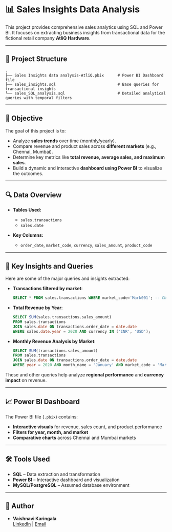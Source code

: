 
# 📊 Sales Insights Data Analysis

This project provides comprehensive sales analytics using SQL and Power BI. It focuses on extracting business insights from transactional data for the fictional retail company **AtliQ Hardware**.

---

## 📁 Project Structure

```
.
├── Sales Insights data analysis-AtliQ.pbix      # Power BI Dashboard file
├── sales_insights.sql                           # Base queries for transactional insights
└── sales_SQL_analysis.sql                       # Detailed analytical queries with temporal filters
```

---

## 📌 Objective

The goal of this project is to:

- Analyze **sales trends** over time (monthly/yearly).
- Compare revenue and product sales across **different markets** (e.g., Chennai, Mumbai).
- Determine key metrics like **total revenue, average sales, and maximum sales**.
- Build a dynamic and interactive **dashboard using Power BI** to visualize the outcomes.

---

## 🔍 Data Overview

- **Tables Used:**
  - `sales.transactions`
  - `sales.date`

- **Key Columns:**
  - `order_date`, `market_code`, `currency`, `sales_amount`, `product_code`

---

## 🧠 Key Insights and Queries

Here are some of the major queries and insights extracted:

- **Transactions filtered by market**:  
  ```sql
  SELECT * FROM sales.transactions WHERE market_code='Mark001'; -- Chennai
  ```

- **Total Revenue by Year**:  
  ```sql
  SELECT SUM(sales.transactions.sales_amount)
  FROM sales.transactions
  JOIN sales.date ON transactions.order_date = date.date
  WHERE sales.date.year = 2020 AND currency IN ('INR', 'USD');
  ```

- **Monthly Revenue Analysis by Market**:  
  ```sql
  SELECT SUM(transactions.sales_amount)
  FROM sales.transactions
  JOIN sales.date ON transactions.order_date = date.date
  WHERE year = 2020 AND month_name = 'January' AND market_code = 'Mark001';
  ```

These and other queries help analyze **regional performance** and **currency impact** on revenue.

---

## 📈 Power BI Dashboard

The Power BI file (`.pbix`) contains:

- **Interactive visuals** for revenue, sales count, and product performance
- **Filters for year, month, and market**
- **Comparative charts** across Chennai and Mumbai markets

---

## 🛠️ Tools Used

- **SQL** – Data extraction and transformation
- **Power BI** – Interactive dashboard and visualization
- **MySQL/PostgreSQL** – Assumed database environment

---

## 📌 Author

- **Vaishnavi Karingala**  
  [LinkedIn](https://www.linkedin.com) | [Email](mailto:vkaringala@horizon.csueastbay.edu)
